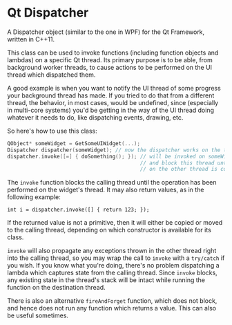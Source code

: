 Qt Dispatcher
============

A Dispatcher object (similar to the one in WPF) for the Qt Framework, written in C++11.

This class can be used to invoke functions (including function objects and lambdas) on a specific Qt thread.
Its primary purpose is to be able, from background worker threads, to cause actions to be performed on the UI thread which dispatched them.

A good example is when you want to notify the UI thread of some progress your background thread has made.
If you tried to do that from a different thread, the behavior, in most cases, would be undefined, since (especially in multi-core systems) you'd be getting in the way of the UI thread doing whatever it needs to do, like dispatching events, drawing, etc.

So here's how to use this class:

```c++
QObject* someWidget = GetSomeUIWidget(...);  
Dispatcher dispatcher(someWidget); // now the dispatcher works on the thread Qt assigns to someWidget  
dispatcher.invoke([=] { doSomething(); }); // will be invoked on someWidget's thread,
                                           // and block this thread until the call
                                           // on the other thread is completed
```

The `invoke` function blocks the calling thread until the operation has been performed on the widget's thread.
It may also return values, as in the following example:

```int i = dispatcher.invoke([] { return 123; });```

If the returned value is not a primitive, then it will either be copied or moved to the calling thread, depending on which constructor is available for its class.

`invoke` will also propagate any exceptions thrown in the other thread right into the calling thread, so you may wrap the call to `invoke` with a `try/catch` if you wish.
If you know what you're doing, there's no problem dispatching a lambda which captures state from the calling thread. Since `invoke` blocks, any existing state in the thread's stack will be intact while running the function on the destination thread.

There is also an alternative `fireAndForget` function, which does not block, and hence does not run any function which returns a value. This can also be useful sometimes.
